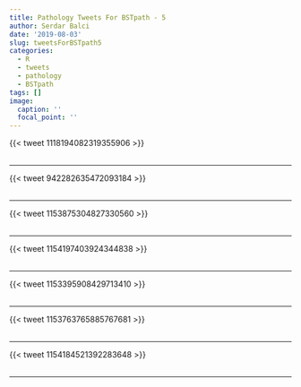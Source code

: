 ```yaml
---
title: Pathology Tweets For BSTpath - 5
author: Serdar Balci
date: '2019-08-03'
slug: tweetsForBSTpath5
categories:
  - R
  - tweets
  - pathology
  - BSTpath
tags: []
image:
  caption: ''
  focal_point: ''
---
```



{{< tweet 1118194082319355906 >}}
<br>
<br>
<hr>
{{< tweet 942282635472093184 >}}
<br>
<br>
<hr>
{{< tweet 1153875304827330560 >}}
<br>
<br>
<hr>
{{< tweet 1154197403924344838 >}}
<br>
<br>
<hr>
{{< tweet 1153395908429713410 >}}
<br>
<br>
<hr>
{{< tweet 1153763765885767681 >}}
<br>
<br>
<hr>
{{< tweet 1154184521392283648 >}}
<br>
<br>
<hr>
